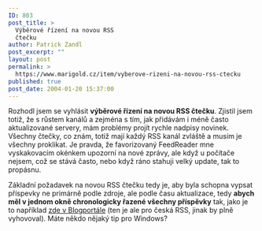 ```yaml
---
ID: 803
post_title: >
  Výběrové řízení na novou RSS
  čtečku
author: Patrick Zandl
post_excerpt: ""
layout: post
permalink: >
  https://www.marigold.cz/item/vyberove-rizeni-na-novou-rss-ctecku
published: true
post_date: 2004-01-20 15:37:00
---
```

<P>Rozhodl jsem se vyhlásit <STRONG>výběrové řízení na novou RSS čtečku</STRONG>. Zjistil jsem totiž, že s růstem kanálů a zejména s tím, jak přidávám i méně často aktualizované servery, mám problémy projít rychle nadpisy novinek. Všechny čtečky, co znám, totiž mají každý RSS kanál zvláště a musím je všechny proklikat. Je pravda, že favorizovaný FeedReader mne vyskakovacím okénkem upozorní na nové zprávy, ale když u počítače nejsem, což se stává často, nebo když ráno stahuji velký update, tak to propásnu. </P>
<P>Základní požadavek na novou RSS čtečku tedy je, aby byla schopna vypsat příspevky ne primárně podle zdroje, ale podle času aktualizace, tedy <STRONG>abych měl v jednom okně chronologicky řazené všechny příspěvky</STRONG> tak, jako je to například <A href="http://blogportal.hlava.net/index2.php?go=globalrss" target=_blank>zde v Blogportále</A> (ten je ale pro česká RSS, jinak by plně vyhovoval). Máte někdo nějaký tip pro Windows? </P>